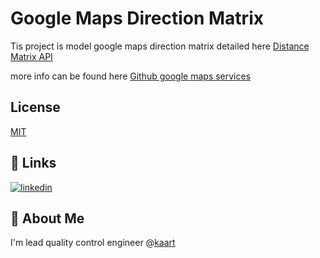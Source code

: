 
# Google Maps Direction Matrix

Tis project is model google maps direction matrix detailed here [Distance Matrix API](https://developers.google.com/maps/documentation/distance-matrix/overview)

more info can be found here [Github google maps services](https://github.com/googlemaps/google-maps-services-java/blob/main/README.md)


## License

[MIT](https://choosealicense.com/licenses/mit/)


## 🔗 Links

[![linkedin](https://img.shields.io/badge/linkedin-0A66C2?style=for-the-badge&logo=linkedin&logoColor=white)](www.linkedin.com/in/akadry9583)


## 🚀 About Me
I'm lead quality control engineer @[kaart](https://www.linkedin.com/company/kaartapp/)


